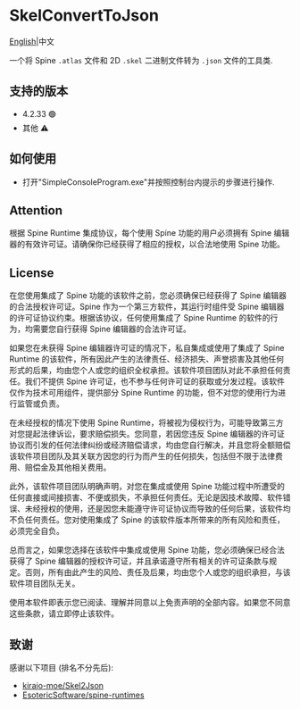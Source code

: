 # SkelConvertToJson
[English](https://github.com/Icarus1419/SkelConvertToJson)|中文

一个将 Spine `.atlas` 文件和 2D `.skel` 二进制文件转为 `.json` 文件的工具类.

## 支持的版本
- 4.2.33  :green_circle:
- 其他 :warning:

## 如何使用

- 打开"SimpleConsoleProgram.exe"并按照控制台内提示的步骤进行操作.

## Attention
根据 Spine Runtime 集成协议，每个使用 Spine 功能的用户必须拥有 Spine 编辑器的有效许可证。请确保你已经获得了相应的授权，以合法地使用 Spine 功能。

## License
在您使用集成了 Spine 功能的该软件之前，您必须确保已经获得了 Spine 编辑器的合法授权许可证。Spine 作为一个第三方软件，其运行时组件受 Spine 编辑器的许可证协议约束。根据该协议，任何使用集成了 Spine Runtime 的软件的行为，均需要您自行获得 Spine 编辑器的合法许可证。

如果您在未获得 Spine 编辑器许可证的情况下，私自集成或使用了集成了 Spine Runtime 的该软件，所有因此产生的法律责任、经济损失、声誉损害及其他任何形式的后果，均由您个人或您的组织全权承担。该软件项目团队对此不承担任何责任。我们不提供 Spine 许可证，也不参与任何许可证的获取或分发过程。该软件仅作为技术可用组件，提供部分 Spine Runtime 的功能，但不对您的使用行为进行监管或负责。

在未经授权的情况下使用 Spine Runtime，将被视为侵权行为，可能导致第三方对您提起法律诉讼，要求赔偿损失。您同意，若因您违反 Spine 编辑器的许可证协议而引发的任何法律纠纷或经济赔偿请求，均由您自行解决，并且您将全额赔偿该软件项目团队及其关联方因您的行为而产生的任何损失，包括但不限于法律费用、赔偿金及其他相关费用。

此外，该软件项目团队明确声明，对您在集成或使用 Spine 功能过程中所遭受的任何直接或间接损害、不便或损失，不承担任何责任。无论是因技术故障、软件错误、未经授权的使用，还是因您未能遵守许可证协议而导致的任何后果，该软件均不负任何责任。您对使用集成了 Spine 的该软件版本所带来的所有风险和责任，必须完全自负。

总而言之，如果您选择在该软件中集成或使用 Spine 功能，您必须确保已经合法获得了 Spine 编辑器的授权许可证，并且承诺遵守所有相关的许可证条款与规定。否则，所有由此产生的风险、责任及后果，均由您个人或您的组织承担，与该软件项目团队无关。

使用本软件即表示您已阅读、理解并同意以上免责声明的全部内容。如果您不同意这些条款，请立即停止该软件。

## 致谢

感谢以下项目 (排名不分先后):
- [kiraio-moe/Skel2Json](https://github.com/kiraio-moe/Skel2Json)
- [EsotericSoftware/spine-runtimes](https://github.com/EsotericSoftware/spine-runtimes/)
